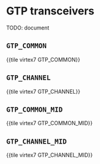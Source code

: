 # GTP transceivers

TODO: document


## `GTP_COMMON`

{{tile virtex7 GTP_COMMON}}


## `GTP_CHANNEL`

{{tile virtex7 GTP_CHANNEL}}


## `GTP_COMMON_MID`

{{tile virtex7 GTP_COMMON_MID}}


## `GTP_CHANNEL_MID`

{{tile virtex7 GTP_CHANNEL_MID}}
